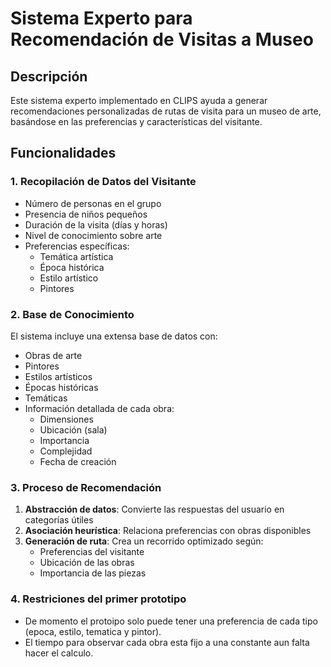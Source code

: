 # Sistema Experto para Recomendación de Visitas a Museo

## Descripción
Este sistema experto implementado en CLIPS ayuda a generar recomendaciones personalizadas de rutas de visita para un museo de arte, basándose en las preferencias y características del visitante.

## Funcionalidades

### 1. Recopilación de Datos del Visitante
- Número de personas en el grupo
- Presencia de niños pequeños 
- Duración de la visita (días y horas)
- Nivel de conocimiento sobre arte
- Preferencias específicas:
  - Temática artística
  - Época histórica
  - Estilo artístico
  - Pintores

### 2. Base de Conocimiento
El sistema incluye una extensa base de datos con:
- Obras de arte
- Pintores
- Estilos artísticos
- Épocas históricas
- Temáticas
- Información detallada de cada obra:
  - Dimensiones
  - Ubicación (sala)
  - Importancia
  - Complejidad
  - Fecha de creación

### 3. Proceso de Recomendación
1. **Abstracción de datos**: Convierte las respuestas del usuario en categorías útiles
2. **Asociación heurística**: Relaciona preferencias con obras disponibles
3. **Generación de ruta**: Crea un recorrido optimizado según:
   - Preferencias del visitante
   - Ubicación de las obras
   - Importancia de las piezas

### 4. Restriciones del primer prototipo
- De momento el protoipo solo puede tener una preferencia de cada tipo (epoca, estilo, tematica y pintor).
- El tiempo para observar cada obra esta fijo a una constante aun falta hacer el calculo.
